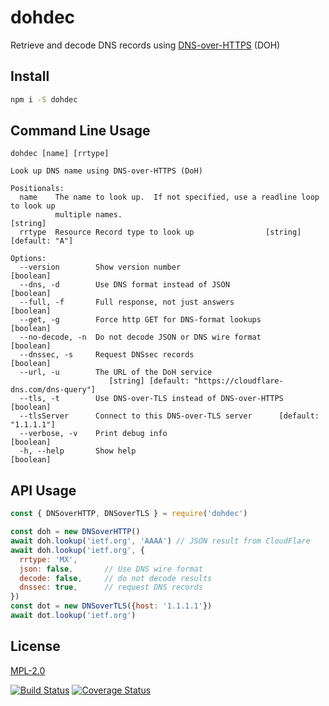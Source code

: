 # dohdec

Retrieve and decode DNS records using [DNS-over-HTTPS](https://tools.ietf.org/html/rfc8484) (DOH)


## Install

```bash
npm i -S dohdec
```

## Command Line Usage

```
dohdec [name] [rrtype]

Look up DNS name using DNS-over-HTTPS (DoH)

Positionals:
  name    The name to look up.  If not specified, use a readline loop to look up
          multiple names.                                               [string]
  rrtype  Resource Record type to look up                [string] [default: "A"]

Options:
  --version        Show version number                                 [boolean]
  --dns, -d        Use DNS format instead of JSON                      [boolean]
  --full, -f       Full response, not just answers                     [boolean]
  --get, -g        Force http GET for DNS-format lookups               [boolean]
  --no-decode, -n  Do not decode JSON or DNS wire format               [boolean]
  --dnssec, -s     Request DNSsec records                              [boolean]
  --url, -u        The URL of the DoH service
                      [string] [default: "https://cloudflare-dns.com/dns-query"]
  --tls, -t        Use DNS-over-TLS instead of DNS-over-HTTPS          [boolean]
  --tlsServer      Connect to this DNS-over-TLS server      [default: "1.1.1.1"]
  --verbose, -v    Print debug info                                    [boolean]
  -h, --help       Show help                                           [boolean]
```

## API Usage

```js
const { DNSoverHTTP, DNSoverTLS } = require('dohdec')

const doh = new DNSoverHTTP()
await doh.lookup('ietf.org', 'AAAA') // JSON result from CloudFlare
await doh.lookup('ietf.org', {
  rrtype: 'MX',
  json: false,       // Use DNS wire format
  decode: false,     // do not decode results
  dnssec: true,      // request DNS records
})
const dot = new DNSoverTLS({host: '1.1.1.1'})
await dot.lookup('ietf.org')
```

## License

[MPL-2.0](https://www.mozilla.org/en-US/MPL/2.0/)

[![Build Status](https://travis-ci.org/hildjj/dohdec.svg?branch=master)](https://travis-ci.org/hildjj/dohdec)
[![Coverage Status](https://coveralls.io/repos/github/hildjj/dohdec/badge.svg?branch=master)](https://coveralls.io/github/hildjj/dohdec?branch=master)
